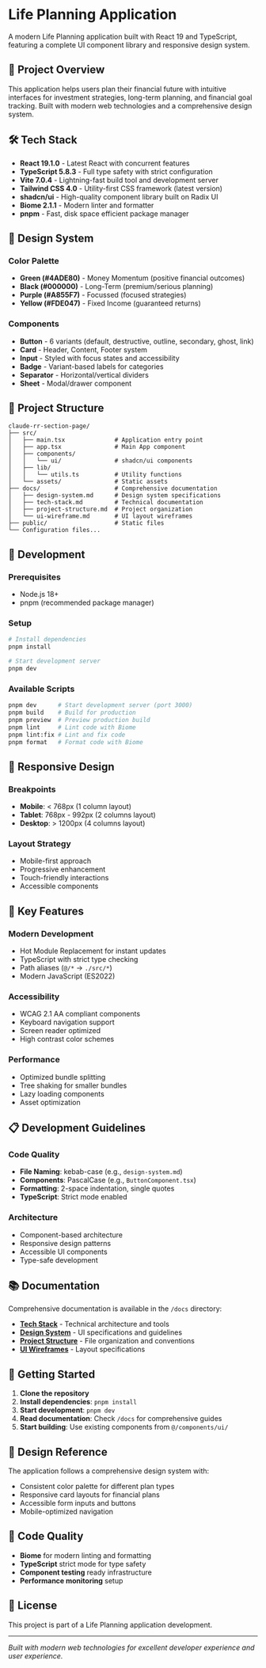 # Life Planning Application

A modern Life Planning application built with React 19 and TypeScript, featuring a complete UI component library and responsive design system.

## 🚀 Project Overview

This application helps users plan their financial future with intuitive interfaces for investment strategies, long-term planning, and financial goal tracking. Built with modern web technologies and a comprehensive design system.

## 🛠️ Tech Stack

- **React 19.1.0** - Latest React with concurrent features
- **TypeScript 5.8.3** - Full type safety with strict configuration
- **Vite 7.0.4** - Lightning-fast build tool and development server
- **Tailwind CSS 4.0** - Utility-first CSS framework (latest version)
- **shadcn/ui** - High-quality component library built on Radix UI
- **Biome 2.1.1** - Modern linter and formatter
- **pnpm** - Fast, disk space efficient package manager

## 🎨 Design System

### Color Palette
- **Green (#4ADE80)** - Money Momentum (positive financial outcomes)
- **Black (#000000)** - Long-Term (premium/serious planning)
- **Purple (#A855F7)** - Focussed (focused strategies)
- **Yellow (#FDE047)** - Fixed Income (guaranteed returns)

### Components
- **Button** - 6 variants (default, destructive, outline, secondary, ghost, link)
- **Card** - Header, Content, Footer system
- **Input** - Styled with focus states and accessibility
- **Badge** - Variant-based labels for categories
- **Separator** - Horizontal/vertical dividers
- **Sheet** - Modal/drawer component

## 📁 Project Structure

```
claude-rr-section-page/
├── src/
│   ├── main.tsx              # Application entry point
│   ├── app.tsx               # Main App component
│   ├── components/
│   │   └── ui/               # shadcn/ui components
│   ├── lib/
│   │   └── utils.ts          # Utility functions
│   └── assets/               # Static assets
├── docs/                     # Comprehensive documentation
│   ├── design-system.md      # Design system specifications
│   ├── tech-stack.md         # Technical documentation
│   ├── project-structure.md  # Project organization
│   └── ui-wireframe.md       # UI layout wireframes
├── public/                   # Static files
└── Configuration files...
```

## 🔧 Development

### Prerequisites
- Node.js 18+ 
- pnpm (recommended package manager)

### Setup
```bash
# Install dependencies
pnpm install

# Start development server
pnpm dev
```

### Available Scripts
```bash
pnpm dev      # Start development server (port 3000)
pnpm build    # Build for production
pnpm preview  # Preview production build
pnpm lint     # Lint code with Biome
pnpm lint:fix # Lint and fix code
pnpm format   # Format code with Biome
```

## 📱 Responsive Design

### Breakpoints
- **Mobile**: < 768px (1 column layout)
- **Tablet**: 768px - 992px (2 columns layout)
- **Desktop**: > 1200px (4 columns layout)

### Layout Strategy
- Mobile-first approach
- Progressive enhancement
- Touch-friendly interactions
- Accessible components

## 🎯 Key Features

### Modern Development
- Hot Module Replacement for instant updates
- TypeScript with strict type checking
- Path aliases (`@/*` → `./src/*`)
- Modern JavaScript (ES2022)

### Accessibility
- WCAG 2.1 AA compliant components
- Keyboard navigation support
- Screen reader optimized
- High contrast color schemes

### Performance
- Optimized bundle splitting
- Tree shaking for smaller bundles
- Lazy loading components
- Asset optimization

## 📋 Development Guidelines

### Code Quality
- **File Naming**: kebab-case (e.g., `design-system.md`)
- **Components**: PascalCase (e.g., `ButtonComponent.tsx`)
- **Formatting**: 2-space indentation, single quotes
- **TypeScript**: Strict mode enabled

### Architecture
- Component-based architecture
- Responsive design patterns
- Accessible UI components
- Type-safe development

## 📚 Documentation

Comprehensive documentation is available in the `/docs` directory:

- **[Tech Stack](docs/tech-stack.md)** - Technical architecture and tools
- **[Design System](docs/design-system.md)** - UI specifications and guidelines
- **[Project Structure](docs/project-structure.md)** - File organization and conventions
- **[UI Wireframes](docs/ui-wireframe.md)** - Layout specifications

## 🚀 Getting Started

1. **Clone the repository**
2. **Install dependencies**: `pnpm install`
3. **Start development**: `pnpm dev`
4. **Read documentation**: Check `/docs` for comprehensive guides
5. **Start building**: Use existing components from `@/components/ui/`

## 🎨 Design Reference

The application follows a comprehensive design system with:
- Consistent color palette for different plan types
- Responsive card layouts for financial plans
- Accessible form inputs and buttons
- Mobile-optimized navigation

## 🔐 Code Quality

- **Biome** for modern linting and formatting
- **TypeScript** strict mode for type safety
- **Component testing** ready infrastructure
- **Performance monitoring** setup

## 📄 License

This project is part of a Life Planning application development.

---

*Built with modern web technologies for excellent developer experience and user experience.*